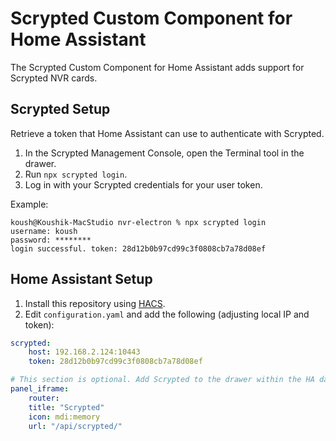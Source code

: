 # Scrypted Custom Component for Home Assistant

The Scrypted Custom Component for Home Assistant adds support for Scrypted NVR cards.

## Scrypted Setup

Retrieve a token that Home Assistant can use to authenticate with Scrypted.

1. In the Scrypted Management Console, open the Terminal tool in the drawer.
2. Run `npx scrypted login`.
3. Log in with your Scrypted credentials for your user token.

Example:

```
koush@Koushik-MacStudio nvr-electron % npx scrypted login
username: koush
password: ********
login successful. token: 28d12b0b97cd99c3f0808cb7a78d08ef
```

## Home Assistant Setup

1. Install this repository using [HACS](https://hacs.xyz).
2. Edit `configuration.yaml` and add the following (adjusting local IP and token):

```yaml
scrypted:
    host: 192.168.2.124:10443
    token: 28d12b0b97cd99c3f0808cb7a78d08ef

# This section is optional. Add Scrypted to the drawer within the HA dashboard for quick access.
panel_iframe:
    router:
    title: "Scrypted"
    icon: mdi:memory
    url: "/api/scrypted/"
```
